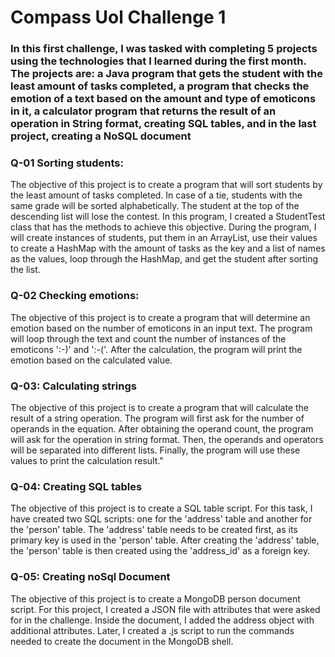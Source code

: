 # Compass Uol Challenge 1
### In this first challenge, I was tasked with completing 5 projects using the technologies that I learned during the first month. The projects are: a Java program that gets the student with the least amount of tasks completed, a program that checks the emotion of a text based on the amount and type of emoticons in it, a calculator program that returns the result of an operation in String format, creating SQL tables, and in the last project, creating a NoSQL document 

### Q-01 Sorting students:
The objective of this project is to create a program that will sort students by the least amount of tasks completed. In case of a tie, students with the same grade will be sorted alphabetically. The student at the top of the descending list will lose the contest. In this program, I created a StudentTest class that has the methods to achieve this objective. During the program, I will create instances of students, put them in an ArrayList, use their values to create a HashMap with the amount of tasks as the key and a list of names as the values, loop through the HashMap, and get the student after sorting the list.

### Q-02 Checking emotions:
The objective of this project is to create a program that will determine an emotion based on the number of emoticons in an input text. The program will loop through the text and count the number of instances of the emoticons ':-)' and ':-('. After the calculation, the program will print the emotion based on the calculated value.

### Q-03: Calculating strings
The objective of this project is to create a program that will calculate the result of a string operation. The program will first ask for the number of operands in the equation. After obtaining the operand count, the program will ask for the operation in string format. Then, the operands and operators will be separated into different lists. Finally, the program will use these values to print the calculation result."


### Q-04: Creating SQL tables
The objective of this project is to create a SQL table script. For this task, I have created two SQL scripts: one for the 'address' table and another for the 'person' table. The 'address' table needs to be created first, as its primary key is used in the 'person' table. After creating the 'address' table, the 'person' table is then created using the 'address_id' as a foreign key.


### Q-05: Creating noSql Document
The objective of this project is to create a MongoDB person document script. For this project, I created a JSON file with attributes that were asked for in the challenge. Inside the document, I added the address object with additional attributes. Later, I created a .js script to run the commands needed to create the document in the MongoDB shell.
